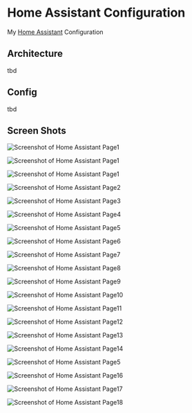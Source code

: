 # Home Assistant Configuration

My [Home Assistant](https://home-assistant.io/) Configuration

## Architecture

tbd

## Config

tbd

## Screen Shots


![Screenshot of Home Assistant Page1](https://github.com/thorschtn/homeassistant-screenshots/blob/master/HA-Screenshot1-StartseiteRegenradar.jpg)


![Screenshot of Home Assistant Page1](https://github.com/thorschtn/homeassistant-screenshots/blob/master/HA-Screenshot1-StartseiteConditional.png)


![Screenshot of Home Assistant Page1](https://github.com/thorschtn/homeassistant-screenshots/blob/master/HA-Screenshot1-StartseitePopup.png)


![Screenshot of Home Assistant Page2](https://github.com/thorschtn/homeassistant-screenshots/blob/master/HA-Screenshot2-Rollladen.png)


![Screenshot of Home Assistant Page3](https://github.com/thorschtn/homeassistant-screenshots/blob/master/HA-Screenshot3-Bewässerung.png)


![Screenshot of Home Assistant Page4](https://github.com/thorschtn/homeassistant-screenshots/blob/master/HA-Screenshot4-Wetter.png)


![Screenshot of Home Assistant Page5](https://github.com/thorschtn/homeassistant-screenshots/blob/master/HA-Screenshot5-Robots.png)


![Screenshot of Home Assistant Page6](https://github.com/thorschtn/homeassistant-screenshots/blob/master/HA-Screenshot6-Pool.png)


![Screenshot of Home Assistant Page7](https://github.com/thorschtn/homeassistant-screenshots/blob/master/HA-Screenshot7-Media.png)


![Screenshot of Home Assistant Page8](https://github.com/thorschtn/homeassistant-screenshots/blob/master/HA-Screenshot8-Server.png)


![Screenshot of Home Assistant Page9](https://github.com/thorschtn/homeassistant-screenshots/blob/master/HA-Screenshot9-Netzwerk.png)


![Screenshot of Home Assistant Page10](https://github.com/thorschtn/homeassistant-screenshots/blob/master/HA-Screenshot10-Einkaufsliste.png)


![Screenshot of Home Assistant Page11](https://github.com/thorschtn/homeassistant-screenshots/blob/master/HA-Screenshot11-Verkehr.png)


![Screenshot of Home Assistant Page12](https://github.com/thorschtn/homeassistant-screenshots/blob/master/HA-Screenshot12-Admin.png)


![Screenshot of Home Assistant Page13](https://github.com/thorschtn/homeassistant-screenshots/blob/master/HA-Screenshot13-Floorplan.png)


![Screenshot of Home Assistant Page14](https://github.com/thorschtn/homeassistant-screenshots/blob/master/HA-Screenshot14-Rezepte.png)


![Screenshot of Home Assistant Page5](https://github.com/thorschtn/homeassistant-screenshots/blob/master/HA-Screenshot15-Flightradar.jpg)


![Screenshot of Home Assistant Page16](https://github.com/thorschtn/homeassistant-screenshots/blob/master/HA-Screenshot16-Portainer.png)


![Screenshot of Home Assistant Page17](https://github.com/thorschtn/homeassistant-screenshots/blob/master/HA-Screenshot17-Organizr.png)


![Screenshot of Home Assistant Page18](https://github.com/thorschtn/homeassistant-screenshots/blob/master/HA-Screenshot18-FHEM.png)
